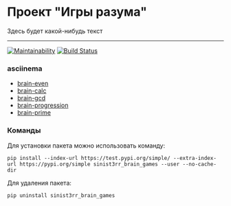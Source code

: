#  Проект "Игры разума"

Здесь будет какой-нибудь текст 

---
[![Maintainability](https://api.codeclimate.com/v1/badges/811f8bef0daed62f80f8/maintainability)](https://codeclimate.com/github/sinist3rr/python-project-lvl1/maintainability)
[![Build Status](https://travis-ci.org/sinist3rr/python-project-lvl1.svg?branch=master)](https://travis-ci.org/sinist3rr/python-project-lvl1)

### asciinema

- [brain-even](https://asciinema.org/a/L4KeGB8RhkHt1mqAJgxVGsnYQ)
- [brain-calc](https://asciinema.org/a/7PrWdHnP5Py2JSWtn1vGFVKGD)
- [brain-gcd](https://asciinema.org/a/20HjMjyq5YDQMYFv3kb4UnN8Q)
- [brain-progression](https://asciinema.org/a/PqbqTcWiHStzyNcACkQsSGGMo)
- [brain-prime](https://asciinema.org/a/JfzGf65q5f9U3YK7800NMRqSM)

### Команды
Для установки пакета можно использовать команду:
```
pip install --index-url https://test.pypi.org/simple/ --extra-index-url https://pypi.org/simple sinist3rr_brain_games --user --no-cache-dir
```

Для удаления пакета:
```
pip uninstall sinist3rr_brain_games
```

